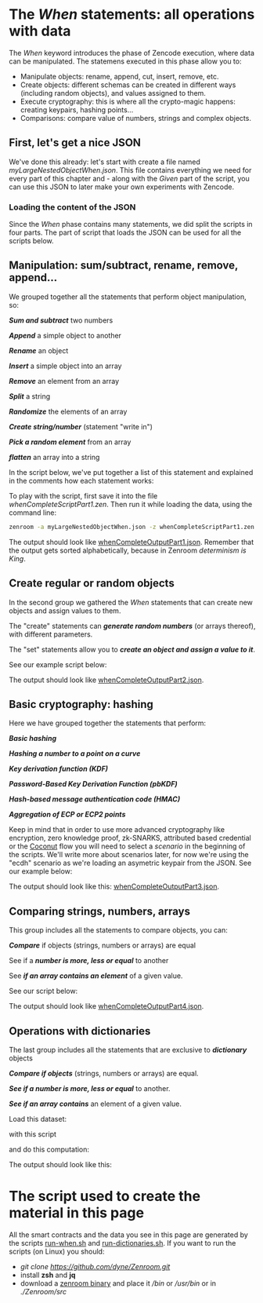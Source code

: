 <!-- Unused files
 
givenDebugOutputVerbose.json
givenLongOutput.json
 

Link file with relative path: <a href="./_media/examples/zencode_cookbook/givenArraysLoadInput.json">givenArraysLoadInput.json</a>
 
-->




# The *When* statements: all operations with data

The *When* keyword introduces the phase of Zencode execution, where data can be manipulated. The statemens executed in this phase allow you to: 
 - Manipulate objects: rename, append, cut, insert, remove, etc.
 - Create objects: different schemas can be created in different ways (including random objects), and values assigned to them.
 - Execute cryptography: this is where all the crypto-magic happens: creating keypairs, hashing points...
 - Comparisons: compare value of numbers, strings and complex objects.
 
## First, let's get a nice JSON 
 
We've done this already: let's start with create a file named *myLargeNestedObjectWhen.json*. This file contains everything we need for every part of this chapter and - along  with the *Given* part of the script, you can use this JSON to later make your own experiments with Zencode.

[](../_media/examples/zencode_cookbook/myLargeNestedObjectWhen.json ':include :type=code json')

 

### Loading the content of the JSON 

Since the *When* phase contains many statements, we did split the scripts in four parts. The part of script that loads the JSON can be used for all the scripts below.


[](../_media/examples/zencode_cookbook/whenCompleteScriptGiven.zen ':include :type=code gherkin')



## Manipulation: sum/subtract, rename, remove, append... 

We grouped together all the statements that perform object manipulation, so: 


 ***Sum and subtract*** two numbers
 
 ***Append*** a simple object to another
 
 ***Rename*** an object
 
 ***Insert*** a simple object into an array
 
 ***Remove*** an element from an array
 
 ***Split*** a string
 
 ***Randomize*** the elements of an array
 
 ***Create string/number*** (statement "write in")
 
 ***Pick a random element*** from an array
 
 ***flatten*** an array into a string
 
 
In the script below, we've put together a list of this statement and explained in the comments how each statement works: 
 

[](../_media/examples/zencode_cookbook/whenCompleteScriptPart1.zen ':include :type=code gherkin')


To play with the script, first save it into the file *whenCompleteScriptPart1.zen*. Then run it while loading the data, using the command line:

```bash
zenroom -a myLargeNestedObjectWhen.json -z whenCompleteScriptPart1.zen | jq | tee whenCompleteOutputPart1.json
``` 

The output should look like <a href="../_media/examples/zencode_cookbook/whenCompleteOutputPart1.json" download>whenCompleteOutputPart1.json</a>. Remember that the output gets sorted alphabetically, because in Zenroom *determinism is King*.

## Create regular or random objects 

In the second group we gathered the *When* statements that can create new objects and assign values to them.


 The "create" statements can ***generate random numbers*** (or arrays thereof), with different parameters.

 The "set" statements allow you to ***create an object and assign a value to it***. 
 

 See our example script below: 
 

[](../_media/examples/zencode_cookbook/whenCompleteScriptPart2.zen ':include :type=code gherkin')



The output should look like <a href="../_media/examples/zencode_cookbook/whenCompleteOutputPart2.json" download>whenCompleteOutputPart2.json</a>.


## Basic cryptography: hashing

Here we have grouped together the statements that perform: 


 ***Basic hashing***
 
 ***Hashing a number to a point on a curve***
 
 ***Key derivation function (KDF)***
 
 ***Password-Based Key Derivation Function (pbKDF)***
 
 ***Hash-based message authentication code (HMAC)***
 
 ***Aggregation of ECP or ECP2 points***

Keep in mind that in order to use more advanced cryptography like encryption, zero knowledge proof, zk-SNARKS, attributed based credential or the [Coconut](https://arxiv.org/pdf/1802.07344.pdf)  flow you will need to select a *scenario* in the beginning of the scripts. We'll write more about scenarios later, for now we're using the "ecdh" scenario as we're loading an asymetric keypair from the JSON. See our example below:




[](../_media/examples/zencode_cookbook/whenCompleteScriptPart3.zen ':include :type=code gherkin')



The output should look like this: <a href="../_media/examples/zencode_cookbook/whenCompleteOutputPart3.json" download>whenCompleteOutputPart3.json</a>.




## Comparing strings, numbers, arrays 

This group includes all the statements to compare objects, you can:


 ***Compare*** if objects (strings, numbers or arrays) are equal
 
 See if a ***number is more, less or equal*** to another 
 
 See ***if an array contains an element*** of a given value.


See our script below:


[](../_media/examples/zencode_cookbook/whenCompleteScriptPart4.zen ':include :type=code gherkin')



The output should look like 
<a href="../_media/examples/zencode_cookbook/whenCompleteOutputPart4.json" download>whenCompleteOutputPart4.json</a>. 




## Operations with dictionaries

The last group includes all the statements that are exclusive to ***dictionary*** objects 

***Compare if objects*** (strings, numbers or arrays) are equal.

***See if a number is more, less or equal*** to another. 

***See if an array contains*** an element of a given value.

Load this dataset:

[](../_media/examples/zencode_cookbook/dictionariesBlockchain.json ':include :type=code json')


with this script

[](../_media/examples/zencode_cookbook/dictionariesGiven.zen ':include :type=code gherkin')

and do this computation:

[](../_media/examples/zencode_cookbook/dictionariesWhen.zen ':include :type=code gherkin')



The output should look like this: 

[](../_media/examples/zencode_cookbook/dictionariesComputationOutput.json ':include :type=code json')




# The script used to create the material in this page

All the smart contracts and the data you see in this page are generated by the scripts [run-when.sh](https://github.com/dyne/Zenroom/blob/master/test/zencode_cookbook/run-when.sh) and [run-dictionaries.sh](https://github.com/dyne/Zenroom/blob/master/test/zencode_cookbook/run-dictionaries.sh). If you want to run the scripts (on Linux) you should: 
 - *git clone https://github.com/dyne/Zenroom.git*
 - install **zsh** and **jq**
 - download a [zenroom binary](https://zenroom.org/#downloads) and place it */bin* or */usr/bin* or in *./Zenroom/src*









<!-- Temp removed, 


-->
### 

